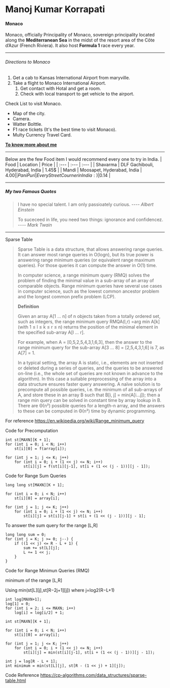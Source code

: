 # Manoj Kumar Korrapati
#### Monaco 

Monaco, officially Principality of Monaco, sovereign principality located along the **Mediterranean Sea** in the midst of the resort area of the Côte d’Azur (French Riviera). It also host **Formula 1** race every year.
***
###### Directions to Monaco
1. Get a cab to Kansas International Airport from maryville.
2. Take a flight to Monaco International Airport.
    1. Get contact with Hotal and get a room.
    2. Check with local transport to get vehicle to the airport.

Check List to visit Monaco.

* Map of the city.
* Camera.
* Watter Bolttle.
* F1 race tickets (It's the best time to visit Monaco).
* Multy Currency Travel Card.

**[To know more about me](AboutMe.md)**

***

Below are the few Food item I would recommend every one to try in India.
| Food | Location | Price |
| :--- | :--- | :--- |
| Shavarma | DLF Gachibouli, Hyderabad, India | 1.45$ | 
| Mandi | Moosapet, Hyderabad, India | 4.00$|
| PaniPuri | EveryStreet Courner in India :) | 0.14$ | 

***

##### My two Famous Quotes

> I have no special talent. I am only passioately curious. ---- *Albert Einstein*
>
> To suceceed in life, you need two things: ignorance and confidencez. ---- *Mark Twain*

***
Sparse Table

>Sparse Table is a data structure, that allows answering range queries. It can answer most range queries in O(logn), but its true power is answering range minimum queries (or equivalent range maximum queries). For those queries it can compute the answer in O(1) time.
>
>In computer science, a range minimum query (RMQ) solves the problem of finding the minimal value in a sub-array of an array of comparable objects. Range minimum queries have several use cases in computer science, such as the lowest common ancestor problem and the longest common prefix problem (LCP).
>
>**Definition**
>
>Given an array A[1 … n] of n objects taken from a totally ordered set, such as integers, the range minimum query RMQA(l,r) =arg min A[k] (with 1 ≤ l ≤ k ≤ r ≤ n) returns the position of the minimal element in the specified sub-array A[l … r].
>
>For example, when A = [0,5,2,5,4,3,1,6,3], then the answer to the range minimum query for the sub-array A[3 … 8] = [2,5,4,3,1,6] is 7, as A[7] = 1.
>
>In a typical setting, the array A is static, i.e., elements are not inserted or deleted during a series of queries, and the queries to be answered on-line (i.e., the whole set of queries are not known in advance to the algorithm). In this case a suitable preprocessing of the array into a data structure ensures faster query answering. A naïve solution is to precompute all possible queries, i.e. the minimum of all sub-arrays of A, and store these in an array B such that B[i, j] = min(A[i…j]); then a range min query can be solved in constant time by array lookup in B. There are Θ(n²) possible queries for a length-n array, and the answers to these can be computed in Θ(n²) time by dynamic programming.

For reference <https://en.wikipedia.org/wiki/Range_minimum_query>

Code for Precomputation
```
int st[MAXN][K + 1];
for (int i = 0; i < N; i++)
    st[i][0] = f(array[i]);

for (int j = 1; j <= K; j++)
    for (int i = 0; i + (1 << j) <= N; i++)
        st[i][j] = f(st[i][j-1], st[i + (1 << (j - 1))][j - 1]);
```

Code for Range Sum Queries
```
long long st[MAXN][K + 1];

for (int i = 0; i < N; i++)
    st[i][0] = array[i];

for (int j = 1; j <= K; j++)
    for (int i = 0; i + (1 << j) <= N; i++)
        st[i][j] = st[i][j-1] + st[i + (1 << (j - 1))][j - 1];
```

To answer the sum query for the range [L,R]
```
long long sum = 0;
for (int j = K; j >= 0; j--) {
    if ((1 << j) <= R - L + 1) {
        sum += st[L][j];
        L += 1 << j;
    }
}
```

Code for Range Minimun Queries (RMQ)

minimum of the range [L,R] 

Using min(st[L][j],st[R−2j+1][j]) where j=log2(R−L+1)
```
int log[MAXN+1];
log[1] = 0;
for (int i = 2; i <= MAXN; i++)
    log[i] = log[i/2] + 1;

int st[MAXN][K + 1];

for (int i = 0; i < N; i++)
    st[i][0] = array[i];

for (int j = 1; j <= K; j++)
    for (int i = 0; i + (1 << j) <= N; i++)
        st[i][j] = min(st[i][j-1], st[i + (1 << (j - 1))][j - 1]);

int j = log[R - L + 1];
int minimum = min(st[L][j], st[R - (1 << j) + 1][j]);
```        

Code Reference <https://cp-algorithms.com/data_structures/sparse-table.html>
